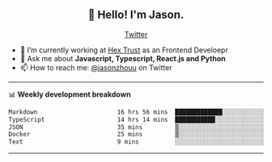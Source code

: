 <h2 align="center">👋 Hello! I'm Jason.</h2>
<p align="center">
  <a href="https://twitter.com/jasonzhouu">Twitter</a>
</p>


- 🔭 I’m currently working at [Hex Trust](https://hextrust.com/) as an Frontend Develoepr
- 💬 Ask me about **Javascript, Typescript, React.js and Python**
- 📫 How to reach me: [@jasonzhouu](https://twitter.com/jasonzhouu) on Twitter

-------

📊 **Weekly development breakdown**
<!--START_SECTION:waka-->

```txt
Markdown                      16 hrs 56 mins  █████████████░░░░░░░░░░░░   52.15 %
TypeScript                    14 hrs 14 mins  ███████████░░░░░░░░░░░░░░   43.82 %
JSON                          35 mins         ▒░░░░░░░░░░░░░░░░░░░░░░░░   01.82 %
Docker                        25 mins         ▒░░░░░░░░░░░░░░░░░░░░░░░░   01.29 %
Text                          9 mins          ░░░░░░░░░░░░░░░░░░░░░░░░░   00.48 %
```

<!--END_SECTION:waka-->

-------
